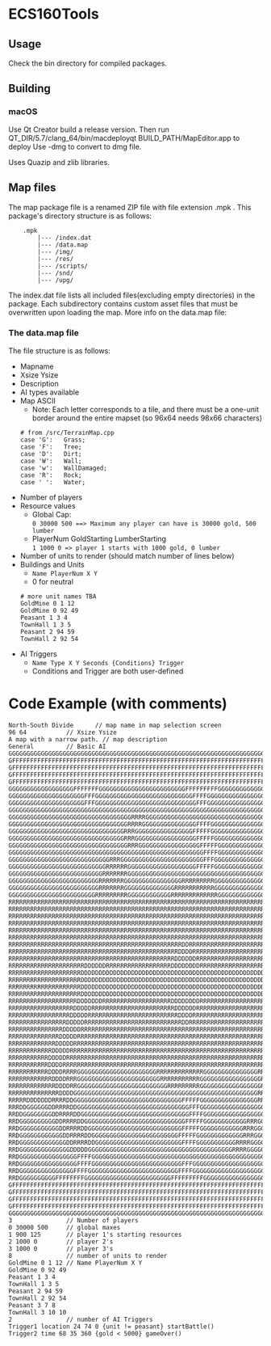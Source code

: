 # ECS160Tools

## Usage
Check the bin directory for compiled packages.

## Building
### macOS
Use Qt Creator build a release version. Then run QT_DIR/5.7/clang_64/bin/macdeployqt BUILD_PATH/MapEditor.app to deploy
Use -dmg to convert to dmg file.

Uses Quazip and zlib libraries.


## Map files
The map package file is a renamed ZIP file with file extension .mpk .
This package's directory structure is as follows:
```
	.mpk
		|--- /index.dat
		|--- /data.map
		|--- /img/
		|--- /res/
		|--- /scripts/
		|--- /snd/
		|--- /upg/
```

The index.dat file lists all included files(excluding empty directories) in the package.
Each subdirectory contains custom asset files that must be overwritten upon loading the map.
More info on the data.map file:

### The data.map file
The file structure is as follows:
- Mapname
- Xsize Ysize
- Description
- AI types available
- Map ASCII
	* Note: Each letter corresponds to a tile, and there must be a one-unit border around the entire mapset (so 96x64 needs 98x66 characters)
	```
	# from /src/TerrainMap.cpp
	case 'G':   Grass;
	case 'F':   Tree;
	case 'D':   Dirt;
	case 'W':   Wall;    
	case 'w':   WallDamaged;
	case 'R':   Rock;
	case ' ':   Water;
	```
- Number of players
- Resource values
	* Global Cap:  
	`0 30000 500 ==> Maximum any player can have is 30000 gold, 500 lumber`
	* PlayerNum GoldStarting LumberStarting  
	`1 1000 0 => player 1 starts with 1000 gold, 0 lumber`
- Number of units to render (should match number of lines below)
- Buildings and Units
	* `Name PlayerNum X Y`
	* 0 for neutral
	```
	# more unit names TBA 
	GoldMine 0 1 12 
	GoldMine 0 92 49 
	Peasant 1 3 4
	TownHall 1 3 5
	Peasant 2 94 59    
	TownHall 2 92 54
	```
- AI Triggers
	* `Name Type X Y Seconds {Conditions} Trigger`
	* Conditions and Trigger are both user-defined


# Code Example (with comments)
```
North-South Divide  	// map name in map selection screen
96 64   		// Xsize Ysize
A map with a narrow path. // map description
General			// Basic AI
GGGGGGGGGGGGGGGGGGGGGGGGGGGGGGGGGGGGGGGGGGGGGGGGGGGGGGGGGGGGGGGGGGGGGGGGGGGGGGGGGGGGGGGGGGGGGGGGGG
GFFFFFFFFFFFFFFFFFFFFFFFFFFFFFFFFFFFFFFFFFFFFFFFFFFFFFFFFFFFFFFFFFFFFFFFFFFFFFFFFFFFFFFFFFFFFFFFFG
GFFFFFFFFFFFFFFFFFFFFFFFFFFFFFFFFFFFFFFFFFFFFFFFFFFFFFFFFFFFFFFFFFFFFFFFFFFFFFFFFFFFFFFFFFFFFFFFFG
GFFFFFFFFFFFFFFFFFFFFFFFFFFFFFFFFFFFFFFFFFFFFFFFFFFFFFFFFFFFFFFFFFFFFFFFFFFFFFFFFFFFFFFFFFFFFFFFFG
GFFFFFFFFFFFFFFFFFFFFFFFFFFFFFFFFFFFFFFFFFFFFFFFFFFFFFFFFFFFFFFFFFFFFFFFFFFFFFFFFFFFFFFFFFFFFFFFFG
GGGGGGGGGGGGGGGGGGFFFFFFFGGGGGGGGGGGGGGGGGGGGGGGGFFFFFFFFFGGGGGGGGGGGGGGGGGGFFFFFFFFGGGGGGGGGGGDRR
GGGGGGGGGGGGGGGGGGGGGFFFGGGGGGGGGGGGGGGGGGGGGGGGGGGFFFFGGGGGGGGGGGGGGGGGGGGGFFFFGGGGGGGGGGGGGGGDRR
GGGGGGGGGGGGGGGGGGGGGFFFGGGGGGGGGGGGGGGGGGGGGGGGGGGGFFFGGGGGGGGGGGGGGGGGGGFFFFGGGGGGGGGGGGGGGGGDRR
GGGGGGGGGGGGGGGGGGGGGGGGGGGGGGGGGGGGGGGGGGGGGGGGGGGGGGGGGGGGGGGGGGGGGGGGGGFFFFGGGGGGGGGGGGGGGGGDRR
GGGGGGGGGGGGGGGGGGGGGGGGGGGGGGGGGGRRRRGGGGGGGGGGGGGGGGGGGGGGGGGGGGGGGGGGGGGDDDDDDGGGGGGGGGGGGGGDRR
GGGGGGGGGGGGGGGGGGGGGGGGGGGGGGGGGRRRRGGGGGGGGGGGGGGGFFFFGGGGGGGGGGGGGGGGGDDDRRRDDGGGGGGGGGGGGGGDRR
GGGGGGGGGGGGGGGGGGGGGGGGGGGGGGGGRRRGGGGGGGGGGGGGGGGFFFFFGGGGGGGGGGGGGGGGGGDDDRRRRDDGGGGGGGGGGGGDRR
GGGGGGGGGGGGGGGGGGGGGGGGGGGGGGGGRRRGGGGGGGGGGGGGGGGGFFFFFGGGGGGGGGGGGGGGGGGGDDRRRRDDGGGGGGGGGGGDRR
GGGGGGGGGGGGGGGGGGGGGGGGGGGGGGGGGRRRGGGGGGGGGGGGGGGGGFFFFFGGGGGGGGGGGGGGGGGGGDDRRRRDDGGGGGGGGGGDRR
GGGGGGGGGGGGGGGGGGGGGGGGGGGGGGGGGGGGGGGGGGGGGGGGGGGGGGFFFFGGGGGGGGGGGGGGGGGGGGDDRRRRDDGGGGGGGGDDRR
GGGGGGGGGGGGGGGGGGGGGGGGGGGGRRRGGGGGGGGGGGGGGGGGGGGGGGFFFGGGGGGGGGGGGGGGGGGGGGGDDRRRRDDGGGGGGGDRRR
GGGGGGGGGGGGGGGGGGGGGGGGGGGRRRRRRGGGGGGGGGGGGGGGGGGGFFFFFGGGGGGGGGGGGGGGGGGGGGGGDDRRRRDDDDDDDRRRRR
GGGGGGGGGGGGGGGGGGGGGGGGGGRRRRRRRGGGGGGGGGGGGGGGGGGGGGGGGGGGGGGGGGGGGGGGGGGGGGGGDDDDRRRRRRRRRRRRRR
GGGGGGGGGGGGGGGGGGGGGGGGGRRRRRRRGGGGGGGGGGGGGGGGRRRRRRRRRGGGGGGGGGGGGGGGGGGGGGGRRDDDDRRRRRRRRRRRRR
GGGGGGGGGGGGGGGGGGGGGGGGGRRRRRRRGGGGGGGGGGGGGGRRRRRRRRRRRGGGGGGGGGGGGGGGGGGGGGGRRRDDDDRRRRRRRRRRRR
GGGGGGGGGGGGGGGGGGGGGGGGRRRRRRRRRGGGGGGGGGGGGRRRRRRRRRRRRRGGGGGGGGGGGGGGGGGGGGGRRRRDDDDDRRRRRRRRRR
RRRRRRRRRRRRRRRRRRRRRRRRRRRRRRRRRRRRRRRRRRRRRRRRRRRRRRRRRRRRRRRRRRRRRRRRRRRRRRRRRRRDDDDDRRRRRRRRRR
RRRRRRRRRRRRRRRRRRRRRRRRRRRRRRRRRRRRRRRRRRRRRRRRRRRRRRRRRRRRRRRRRRRRRRRRRRRRRRRRRRDDDDDRRRRRRRRRRR
RRRRRRRRRRRRRRRRRRRRRRRRRRRRRRRRRRRRRRRRRRRRRRRRRRRRRRRRRRRRRRRRRRRRRRRRRRRRRRRRRDDDDDRRRRRRRRRRRR
RRRRRRRRRRRRRRRRRRRRRRRRRRRRRRRRRRRRRRRRRRRRRRRRRRRRRRRRRRRRRRRRRRRRRRRRRRRRRRRRDDDDDRRRRRRRRRRRRR
RRRRRRRRRRRRRRRRRRRRRRRRRRRRRRRRRRRRRRRRRRRRRRRRRRRRRRRRRRRRRRRRRRRRRRRRRRRRRRRDDDDDRRRRRRRRRRRRRR
RRRRRRRRRRRRRRRRRRRRRRRRRRRRRRRRRRRRRRRRRRRRRRRRRRRRRRRRRRRRRRRRRRRRRRRRRRRRRRDDDDDRRRRRRRRRRRRRRR
RRRRRRRRRRRRRRRRRRRRRRRRRRRRRRRRRRRRRRRRRRRRRRRRDDRRRRRRRRRRRRRRRRRRRRRRRRRRRDDDDDRRRRRRRRRRRRRRRR
RRRRRRRRRRRRRRRRRRRRRRRRRRRRRRRRRRRRRRRRRRRRRRRDDDDRRRRRRRRRRRRRRRRRRRRRRRRRDDDDDRRRRRRRRRRRRRRRRR
RRRRRRRRRRRRRRRRRRRRRRRRRRRRRRRRRRRRRRRRRRRRRRDDDDDDRRRRRRRRRRRRRRRRRRRRRRRDDDDDRRRRRRRRRRRRRRRRRR
RRRRRRRRRRRRRRRRRRRRRDDDDDDRRRRRRRRRRRRRRRRRRDDDDDDDDRRRRRRRRRRRRRRRRRRRDDDDDDDRRRRRRRRRRRRRRRRRRR
RRRRRRRRRRRRRRRRRRRRDDDDDDDDDDDDDDDDDDDDDDDDDDDDDDDDDDDDDDDDDDDDDDDDDDDDDDDDDDRRRRRRRRRRRRRRRRRRRR
RRRRRRRRRRRRRRRRRRRRDDDDDDDDDDDDDDDDDDDDDDDDDDDDDDDDDDDDDDDDDDDDDDDDDDDDDDDDDDRRRRRRRRRRRRRRRRRRRR
RRRRRRRRRRRRRRRRRRRRDDDDDDDDDDDDDDDDDDDDDDDDDDDDDDDDDDDDDDDDDDDDDDDDDDDDDDDDDDRRRRRRRRRRRRRRRRRRRR
RRRRRRRRRRRRRRRRRRRRDDDDDDDDDDDDDDDDDDDDDDDDDDDDDDDDDDDDDDDDDDDDDDDDDDDDDDDDDDRRRRRRRRRRRRRRRRRRRR
RRRRRRRRRRRRRRRRRRRDDDDDDDRRRRRRRRRRRRRRRRRRRDDDDDDDDRRRRRRRRRRRRRRRRRRDDDDDDRRRRRRRRRRRRRRRRRRRRR
RRRRRRRRRRRRRRRRRRDDDDDRRRRRRRRRRRRRRRRRRRRRRRDDDDDDRRRRRRRRRRRRRRRRRRRRRRRRRRRRRRRRRRRRRRRRRRRRRR
RRRRRRRRRRRRRRRRRDDDDDRRRRRRRRRRRRRRRRRRRRRRRRRDDDDRRRRRRRRRRRRRRRRRRRRRRRRRRRRRRRRRRRRRRRRRRRRRRR
RRRRRRRRRRRRRRRRDDDDDRRRRRRRRRRRRRRRRRRRRRRRRRRRDDRRRRRRRRRRRRRRRRRRRRRRRRRRRRRRRRRRRRRRRRRRRRRRRR
RRRRRRRRRRRRRRRDDDDDRRRRRRRRRRRRRRRRRRRRRRRRRRRRRRRRRRRRRRRRRRRRRRRRRRRRRRRRRRRRRRRRRRRRRRRRRRRRRR
RRRRRRRRRRRRRRDDDDDRRRRRRRRRRRRRRRRRRRRRRRRRRRRRRRRRRRRRRRRRRRRRRRRRRRRRRRRRRRRRRRRRRRRRRRRRRRRRRR
RRRRRRRRRRRRRDDDDDRRRRRRRRRRRRRRRRRRRRRRRRRRRRRRRRRRRRRRRRRRRRRRRRRRRRRRRRRRRRRRRRRRRRRRRRRRRRRRRR
RRRRRRRRRRRRDDDDDRRRRRRRRRRRRRRRRRRRRRRRRRRRRRRRRRRRRRRRRRRRRRRRRRRRRRRRRRRRRRRRRRRRRRRRRRRRRRRRRR
RRRRRRRRRRRDDDDDRRRRRRRRRRRRRRRRRRRRRRRRRRRRRRRRRRRRRRRRRRRRRRRRRRRRRRRRRRRRRRRRRRRRRRRRRRRRRRRRRR
RRRRRRRRRRRDDDDRRRRRRRRRRRRRRRRRRRRRRRRRRRRRRRRRRRRRRRRRRRRRRRRRRRRRRRRRRRRRRRRRRRRRRRRRRRRRRRRRRR
RRRRRRRRRRRDDDDRRRRGGGGGGGGGGGGGGGGGGGGGGRRRRRRRRRRRRRGGGGGGGGGGGGGGGRRRRRRRRRGGGGGGGGGGGGGGGGGGGG
RRRRRRRRRRRRDDDDRRRGGGGGGGGGGGGGGGGGGGGGGGRRRRRRRRRRRGGGGGGGGGGGGGGGGGRRRRRRRGGGGGGGGGGGGGGGGGGGGG
RRRRRRRRRRRRRDDDDRRGGGGGGGGGGGGGGGGGGGGGGGGGRRRRRRRRRGGGGGGGGGGGGGGGGGRRRRRRRGGGGGGGGGGGGGGGGGGGGG
RRRRRRRRRRRRRRDDDDGGGGGGGGGGGGGGGGGGGGGGGGGGGGGGGGGGGGGGGGGGGGGGGGGGGRRRRRRRGGGGGGGGGGGGGGGGGGGGGG
RRRRRDDDDDDDRRRRDDGGGGGGGGGGGGGGGGGGGGGGGGGGGGGGFFFFFGGGGGGGGGGGGGGGGRRRRRRGGGGGGGGGGGGGGGGGGGGGGG
RRRDDGGGGGGDDRRRRDDGGGGGGGGGGGGGGGGGGGGGGGGGGGGGGGFFFGGGGGGGGGGGGGGGGGGRRRGGGGGGGGGGGGGGGGGGGGGGGG
RRDDGGGGGGGGDDRRRRDDGGGGGGGGGGGGGGGGGGGGGGGGGGGGGGFFFFGGGGGGGGGGGGGGGGGGGGGGGGGGGGGGGGGGGGGGGGGGGG
RRDGGGGGGGGGGDDRRRRDDGGGGGGGGGGGGGGGGGGGGGGGGGGGGFFFFFGGGGGGGGGGGGRRRGGGGGGGGGGGGGGGGGGGGGGGGGGGGG
RRDGGGGGGGGGGGDDRRRRDDGGGGGGGGGGGGGGGGGGGGGGGGGGFFFFFGGGGGGGGGGGGRRRGGGGGGGGGGGGGGGGGGGGGGGGGGGGGG
RRDGGGGGGGGGGGGDDRRRRDDGGGGGGGGGGGGGGGGGGGGGGGGFFFFFGGGGGGGGGGGGGRRRGGGGGGGGGGGGGGGGGGGGGGGGGGGGGG
RRDGGGGGGGGGGGGGDDRRRRDDGGGGGGGGGGGGGGGGGGGGGGGGFFFFGGGGGGGGGGGRRRRGGGGGGGGGGGGGGGGGGGGGGGGGGGGGGG
RRDGGGGGGGGGGGGGGDDDDDGGGGGGGGGGGGGGGGGGGGGGGGGGGGGGGGGGGGGGGGRRRRGGGGGGGGGGGGGGGGGGGGGGGGGGGGGGGG
RRDGGGGGGGGGGGGGGGGFFFFGGGGGGGGGGGGGGGGGGGGGGGGGGGGGGGGGGGGGGGGGGGGGGGGGGGGGGGGGGGGGGGGGGGGGGGGGGG
RRDGGGGGGGGGGGGGGGGFFFFGGGGGGGGGGGGGGGGGGGGGGGGGFFFGGGGGGGGGGGGGGGGGGGGGGGFFFGGGGGGGGGGGGGGGGGGGGG
RRDGGGGGGGGGGGGGGGFFFFGGGGGGGGGGGGGGGGGGGGGGGGGFFFFGGGGGGGGGGGGGGGGGGGGGGGFFFGGGGGGGGGGGGGGGGGGGGG
RRDGGGGGGGGGGFFFFFFFFGGGGGGGGGGGGGGGGGGGGGGGGFFFFFFFFFGGGGGGGGGGGGGGGGGGGFFFFFFFGGGGGGGGGGGGGGGGGG
GFFFFFFFFFFFFFFFFFFFFFFFFFFFFFFFFFFFFFFFFFFFFFFFFFFFFFFFFFFFFFFFFFFFFFFFFFFFFFFFFFFFFFFFFFFFFFFFFG
GFFFFFFFFFFFFFFFFFFFFFFFFFFFFFFFFFFFFFFFFFFFFFFFFFFFFFFFFFFFFFFFFFFFFFFFFFFFFFFFFFFFFFFFFFFFFFFFFG
GFFFFFFFFFFFFFFFFFFFFFFFFFFFFFFFFFFFFFFFFFFFFFFFFFFFFFFFFFFFFFFFFFFFFFFFFFFFFFFFFFFFFFFFFFFFFFFFFG
GFFFFFFFFFFFFFFFFFFFFFFFFFFFFFFFFFFFFFFFFFFFFFFFFFFFFFFFFFFFFFFFFFFFFFFFFFFFFFFFFFFFFFFFFFFFFFFFFG
GGGGGGGGGGGGGGGGGGGGGGGGGGGGGGGGGGGGGGGGGGGGGGGGGGGGGGGGGGGGGGGGGGGGGGGGGGGGGGGGGGGGGGGGGGGGGGGGGG
3               // Number of players
0 30000 500     // global maxes                                    
1 900 125       // player 1's starting resources
2 1000 0        // player 2's
3 1000 0        // player 3's
8               // number of units to render
GoldMine 0 1 12 // Name PlayerNum X Y
GoldMine 0 92 49 
Peasant 1 3 4
TownHall 1 3 5
Peasant 2 94 59    
TownHall 2 92 54
Peasant 3 7 8
TownHall 3 10 10
2				// number of AI Triggers
Trigger1 location 24 74 0 {unit != peasant} startBattle()
Trigger2 time 68 35 360 {gold < 5000} gameOver()

```